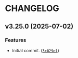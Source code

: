 # CHANGELOG

<!-- version list -->

## v3.25.0 (2025-07-02)

### Features

- Initial commit.
  ([`3c029e1`](https://github.com/intel/pytest-mfd-config/commit/3c029e12ad9c436d7a5b7ca8112a54833c0af4ea))

